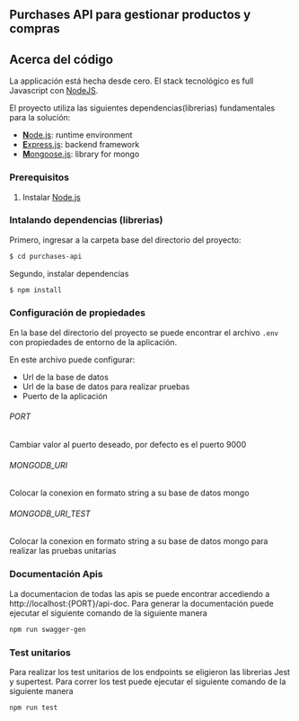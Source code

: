 ## Purchases API para gestionar productos y compras

## Acerca del código

La applicación está hecha desde cero. El stack tecnológico es full Javascript con [NodeJS](https://nodejs.org).

El proyecto utiliza las siguientes dependencias(librerias) fundamentales para la solución:

- [**N**ode.js](https://nodejs.org): runtime environment
- [**E**xpress.js](http://expressjs.com): backend framework
- [**M**ongoose.js](https://mongoosejs.com): library for mongo

### Prerequisitos

1. Instalar [Node.js](https://nodejs.org)

### Intalando dependencias (librerias)

Primero, ingresar a la carpeta base del directorio del proyecto:

```sh
$ cd purchases-api
```

Segundo, instalar dependencias

```sh
$ npm install
```

### Configuración de propiedades

En la base del directorio del proyecto se puede encontrar el archivo `.env` con propiedades de entorno de la aplicación.

En este archivo puede configurar:

- Url de la base de datos
- Url de la base de datos para realizar pruebas
- Puerto de la aplicación

###### PORT

Cambiar valor al puerto deseado, por defecto es el puerto 9000

###### MONGODB_URI

Colocar la conexion en formato string a su base de datos mongo

###### MONGODB_URI_TEST

Colocar la conexion en formato string a su base de datos mongo para realizar las pruebas unitarias

### Documentación Apis

La documentacion de todas las apis se puede encontrar accediendo a http://localhost:{PORT}/api-doc. Para generar la documentación puede ejecutar el siguiente comando de la siguiente manera

```sh
npm run swagger-gen
```

### Test unitarios

Para realizar los test unitarios de los endpoints se eligieron las librerias Jest y supertest. Para correr los test puede ejecutar el siguiente comando de la siguiente manera


```sh
npm run test
```
